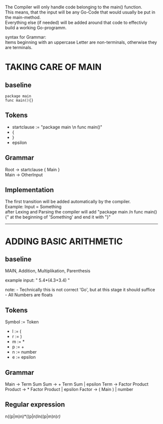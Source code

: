 The Compiler will only handle code belonging to the main() function.  
This means, that the input will be any Go-Code that would usually be put in the main-method.  
Everything else (if needed) will be added around that code to effectivly build a working Go-programm.  
  
  
syntax for Grammar:  
Items beginning with an uppercase Letter are non-terminals, otherwise they are terminals.  



# TAKING CARE OF MAIN

## baseline
```
package main  
func main(){}  
```

## Tokens
- startclause := "package main \n func main()"  
- {
- }
- epsilon

## Grammar
Root -> startclause { Main }  
Main -> OtherInput  

## Implementation
The first transition will be added automatically by the compiler.  
Example: Input = Something  
after Lexing and Parsing the compiler will add "package main /n func main(){" at the beginning of 'Something' and end it with "}"  
_______________________________________________________________________________________


# ADDING BASIC ARITHMETIC

## baseline
MAIN, Addition, Multiplikation, Parenthesis

example input: " 5.4*(4.3+3.4) "
 
note: - Technically this is not correct 'Go', but at this stage it should suffice
      - All Numbers are floats

## Tokens
Symbol := Token  
- l := (
- r := )
- m := *
- p := +
- n := number
- e := epsilon


## Grammar
Main      -> Term Sum
Sum       -> + Term Sum | epsilon
Term      -> Factor Product
Product   -> * Factor Product | epsilon 
Factor    -> ( Main ) | number

## Regular expression
n((p|m)n)*((p|n)ln((p|m)n)*r)*
